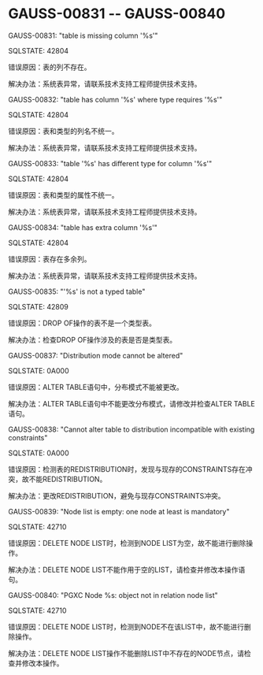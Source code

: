 # GAUSS-00831 -- GAUSS-00840<a name="ZH-CN_TOPIC_0302073664"></a>

GAUSS-00831: "table is missing column '%s'"

SQLSTATE: 42804

错误原因：表的列不存在。

解决办法：系统表异常，请联系技术支持工程师提供技术支持。

GAUSS-00832: "table has column '%s' where type requires '%s'"

SQLSTATE: 42804

错误原因：表和类型的列名不统一。

解决办法：系统表异常，请联系技术支持工程师提供技术支持。

GAUSS-00833: "table '%s' has different type for column '%s'"

SQLSTATE: 42804

错误原因：表和类型的属性不统一。

解决办法：系统表异常，请联系技术支持工程师提供技术支持。

GAUSS-00834: "table has extra column '%s'"

SQLSTATE: 42804

错误原因：表存在多余列。

解决办法：系统表异常，请联系技术支持工程师提供技术支持。

GAUSS-00835: "'%s' is not a typed table"

SQLSTATE: 42809

错误原因：DROP OF操作的表不是一个类型表。

解决办法：检查DROP OF操作涉及的表是否是类型表。

GAUSS-00837: "Distribution mode cannot be altered"

SQLSTATE: 0A000

错误原因：ALTER TABLE语句中，分布模式不能被更改。

解决办法：ALTER TABLE语句中不能更改分布模式，请修改并检查ALTER TABLE语句。

GAUSS-00838: "Cannot alter table to distribution incompatible with existing constraints"

SQLSTATE: 0A000

错误原因：检测表的REDISTRIBUTION时，发现与现存的CONSTRAINTS存在冲突，故不能REDISTRIBUTION。

解决办法：更改REDISTRIBUTION，避免与现存CONSTRAINTS冲突。

GAUSS-00839: "Node list is empty: one node at least is mandatory"

SQLSTATE: 42710

错误原因：DELETE NODE LIST时，检测到NODE LIST为空，故不能进行删除操作。

解决办法：DELETE NODE LIST不能作用于空的LIST，请检查并修改本操作语句。

GAUSS-00840: "PGXC Node %s: object not in relation node list"

SQLSTATE: 42710

错误原因：DELETE NODE LIST时，检测到NODE不在该LIST中，故不能进行删除操作。

解决办法：DELETE NODE LIST操作不能删除LIST中不存在的NODE节点，请检查并修改本操作。
